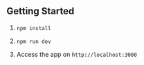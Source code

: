 ## Getting Started

1. `npm install`

2. `npm run dev`

3. Access the app on `http://localhost:3000`